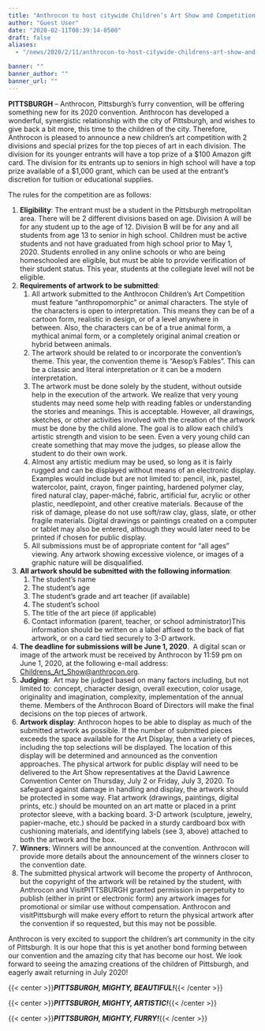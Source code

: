 ```yaml
---
title: "Anthrocon to host citywide Children’s Art Show and Competition in 2020"
author: "Guest User"
date: "2020-02-11T08:39:14-0500"
draft: false
aliases:
  - "/news/2020/2/11/anthrocon-to-host-citywide-childrens-art-show-and-competition-in-2020"

banner: ""
banner_author: ""
banner_url: ""
---
```


**PITTSBURGH** – Anthrocon, Pittsburgh’s furry convention, will be offering something new for its 2020 convention.&nbsp;Anthrocon has developed a wonderful, synergistic relationship with the city of Pittsburgh, and wishes to give back a bit more, this time to the children of the city.&nbsp;Therefore, Anthrocon is pleased to announce a new children’s art competition with 2 divisions and special prizes for the top pieces of art in each division. The division for its younger entrants will have a top prize of a $100 Amazon gift card.&nbsp;The division for its entrants up to seniors in high school will have a top prize available of a $1,000 grant, which can be used at the entrant’s discretion for tuition or educational supplies.

The rules for the competition are as follows:

1. **Eligibility**:&nbsp;The entrant must be a student in the Pittsburgh metropolitan area.&nbsp;There will be 2 different divisions based on age. Division A will be for any student up to the age of 12.&nbsp;Division B will be for any and all students from age 13 to senior in high school. Children must be active students and not have graduated from high school prior to May 1, 2020.&nbsp;Students enrolled in any online schools or who are being homeschooled are eligible, but must be able to provide verification of their student status. This year, students at the collegiate level will not be eligible.
2. **Requirements of artwork to be submitted**:
   1. All artwork submitted to the Anthrocon Children’s Art Competition must feature “anthropomorphic” or animal characters.&nbsp;The style of the characters is open to interpretation. This means they can be of a cartoon form, realistic in design, or of a level anywhere in between.&nbsp;Also, the characters can be of a true animal form, a mythical animal form, or a completely original animal creation or hybrid between animals.
   2. The artwork should be related to or incorporate the convention’s theme.&nbsp;This year, the convention theme is “Aesop’s Fables”. This can be a classic and literal interpretation or it can be a modern interpretation.
   3. The artwork must be done solely by the student, without outside help in the execution of the artwork.&nbsp;We realize that very young students may need some help with reading fables or understanding the stories and meanings.&nbsp;This is acceptable. However, all drawings, sketches, or other activities involved with the creation of the artwork must be done by the child alone.&nbsp;The goal is to allow each child’s artistic strength and vision to be seen. Even a very young child can create something that may move the judges, so please allow the student to do their own work.
   4. Almost any artistic medium may be used, so long as it is fairly rugged and can be displayed without means of an electronic display. Examples would include but are not limited to: pencil, ink, pastel, watercolor, paint, crayon, finger painting, hardened polymer clay, fired natural clay, paper-mâché, fabric, artificial fur, acrylic or other plastic, needlepoint, and other creative materials. Because of the risk of damage, please do not use soft/raw clay, glass, slate, or other fragile materials. Digital drawings or paintings created on a computer or tablet may also be entered, although they would later need to be printed if chosen for public display.
   5. All submissions must be of appropriate content for “all ages” viewing.&nbsp;Any artwork showing excessive violence, or images of a graphic nature will be disqualified.
3. **All artwork should be submitted with the following information**:
   1. The student’s name
   2. The student’s age
   3. The student’s grade and art teacher (if available)
   4. The student’s school
   5. The title of the art piece (if applicable)
   6. Contact information (parent, teacher, or school administrator)This information should be written on a label affixed to the back of flat artwork, or on a card tied securely to 3-D artwork.
4. **The deadline for submissions will be June 1, 2020**. &nbsp;A digital scan or image of the artwork must be received by Anthrocon by 11:59 pm on June 1, 2020, at the following e-mail address: Childrens_Art_Show@anthrocon.org.
5. **Judging**: &nbsp;Art may be judged based on many factors including, but not limited to:&nbsp;concept, character design, overall execution, color usage, originality and imagination, complexity, implementation of the annual theme.&nbsp;Members of the Anthrocon Board of Directors will make the final decisions on the top pieces of artwork.
6. **Artwork display**:&nbsp;Anthrocon hopes to be able to display as much of the submitted artwork as possible.&nbsp;If the number of submitted pieces exceeds the space available for the Art Display, then a variety of pieces, including the top selections will be displayed.&nbsp;The location of this display will be determined and announced as the convention approaches. The physical artwork for public display will need to be delivered to the Art Show representatives at the David Lawrence Convention Center on Thursday, July 2 or Friday, July 3, 2020.&nbsp;To safeguard against damage in handling and display, the artwork should be protected in some way. Flat artwork (drawings, paintings, digital prints, etc.) should be mounted on an art matte or placed in a print protector sleeve, with a backing board. 3-D artwork (sculpture, jewelry, papier-mache, etc.) should be packed in a sturdy cardboard box with cushioning materials, and identifying labels (see 3, above) attached to both the artwork and the box.
7. **Winners**:&nbsp;Winners will be announced at the convention.&nbsp;Anthrocon will provide more details about the announcement of the winners closer to the convention date.
8. The submitted physical artwork will become the property of Anthrocon, but the copyright of the artwork will be retained by the student, with Anthrocon and VisitPITTSBURGH granted permission in perpetuity to publish (either in print or electronic form) any artwork images for promotional or similar use without compensation. Anthrocon and visitPittsburgh will make every effort to return the physical artwork after the convention if so requested, but this may not be possible.

Anthrocon is very excited to support the children’s art community in the city of Pittsburgh.&nbsp;It is our hope that this is yet another bond forming between our convention and the amazing city that has become our host.&nbsp;We look forward to seeing the amazing creations of the children of Pittsburgh, and eagerly await returning in July 2020!

{{< center >}}**_PITTSBURGH, MIGHTY, BEAUTIFUL!_**{{< /center >}}

{{< center >}}**_PITTSBURGH, MIGHTY, ARTISTIC!_**{{< /center >}}

{{< center >}}**_PITTSBURGH, MIGHTY, FURRY!_**{{< /center >}}
